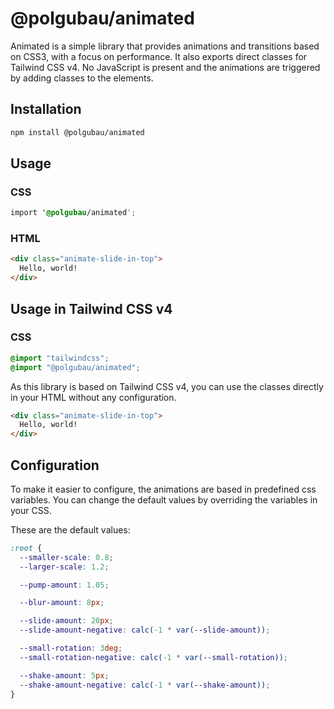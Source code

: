 # @polgubau/animated

Animated is a simple library that provides animations and transitions based on CSS3, with a focus on performance. It also exports direct classes for Tailwind CSS v4.
No JavaScript is present and the animations are triggered by adding classes to the elements.

## Installation

```bash
npm install @polgubau/animated
```

## Usage

### CSS

```css
import '@polgubau/animated';
```

### HTML

```html
<div class="animate-slide-in-top">
  Hello, world!
</div>
```

## Usage in Tailwind CSS v4

### CSS

```css
@import "tailwindcss";
@import "@polgubau/animated";
```
As this library is based on Tailwind CSS v4, you can use the classes directly in your HTML without any configuration.

```html
<div class="animate-slide-in-top">
  Hello, world!
</div>
```

## Configuration
To make it easier to configure, the animations are based in predefined css variables. You can change the default values by overriding the variables in your CSS.

These are the default values:

```css
:root {
  --smaller-scale: 0.8;
  --larger-scale: 1.2;

  --pump-amount: 1.05;

  --blur-amount: 8px;

  --slide-amount: 20px;
  --slide-amount-negative: calc(-1 * var(--slide-amount));

  --small-rotation: 3deg;
  --small-rotation-negative: calc(-1 * var(--small-rotation));

  --shake-amount: 5px;
  --shake-amount-negative: calc(-1 * var(--shake-amount));
}
```
